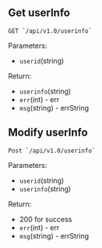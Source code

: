 ## Get userInfo

	GET `/api/v1.0/userinfo`

Parameters:

* `userid`(string)

Return:

* `userinfo`(string)
* `err`(int) - err
* `msg`(string) - errString

## Modify userInfo

	Post `/api/v1.0/userinfo`

Parameters:

* `userid`(string)
* `userinfo`(string)

Return:

* 200 for success
* `err`(int) - err
* `msg`(string) - errString

